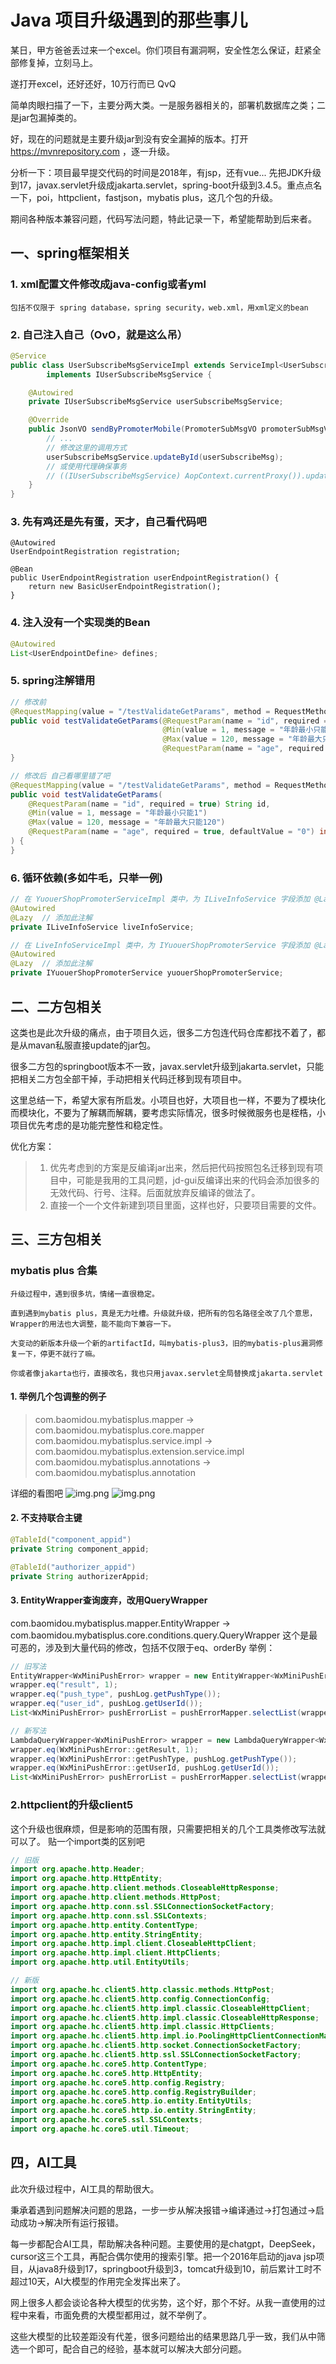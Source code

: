 
# Java 项目升级遇到的那些事儿

某日，甲方爸爸丢过来一个excel。你们项目有漏洞啊，安全性怎么保证，赶紧全部修复掉，立刻马上。

遂打开excel，还好还好，10万行而已 QvQ

简单肉眼扫描了一下，主要分两大类。一是服务器相关的，部署机数据库之类；二是jar包漏掉类的。

好，现在的问题就是主要升级jar到没有安全漏掉的版本。打开 https://mvnrepository.com ，逐一升级。

分析一下：项目最早提交代码的时间是2018年，有jsp，还有vue... 先把JDK升级到17，javax.servlet升级成jakarta.servlet，spring-boot升级到3.4.5。重点点名一下，poi，httpclient，fastjson，mybatis plus，这几个包的升级。

期间各种版本兼容问题，代码写法问题，特此记录一下，希望能帮助到后来者。

## 一、spring框架相关
### 1. xml配置文件修改成java-config或者yml
    包括不仅限于 spring database，spring security，web.xml，用xml定义的bean

### 2. 自己注入自己（OvO，就是这么吊）
```java
@Service
public class UserSubscribeMsgServiceImpl extends ServiceImpl<UserSubscribeMsgMapper, UserSubscribeMsg>
        implements IUserSubscribeMsgService {

    @Autowired
    private IUserSubscribeMsgService userSubscribeMsgService;

    @Override
    public JsonVO sendByPromoterMobile(PromoterSubMsgVO promoterSubMsgVO) throws Exception {
        // ...
        // 修改这里的调用方式
        userSubscribeMsgService.updateById(userSubscribeMsg);
        // 或使用代理确保事务
        // ((IUserSubscribeMsgService) AopContext.currentProxy()).updateById(userSubscribeMsg);
    }
}
```

### 3. 先有鸡还是先有蛋，天才，自己看代码吧
```jva
@Autowired
UserEndpointRegistration registration;

@Bean
public UserEndpointRegistration userEndpointRegistration() {
    return new BasicUserEndpointRegistration();
}
```

### 4. 注入没有一个实现类的Bean
```java
@Autowired
List<UserEndpointDefine> defines;
```

### 5. spring注解错用
```java
// 修改前
@RequestMapping(value = "/testValidateGetParams", method = RequestMethod.GET)
public void testValidateGetParams(@RequestParam(name = "id", required = true) String id,
                                  @Min(value = 1, message = "年龄最小只能1")
                                  @Max(value = 120, message = "年龄最大只能120")
                                  @RequestParam(name = "age", required = true, value = "0") int age) {
}

// 修改后 自己看哪里错了吧
@RequestMapping(value = "/testValidateGetParams", method = RequestMethod.GET)
public void testValidateGetParams(
    @RequestParam(name = "id", required = true) String id,
    @Min(value = 1, message = "年龄最小只能1")
    @Max(value = 120, message = "年龄最大只能120")
    @RequestParam(name = "age", required = true, defaultValue = "0") int age
) {
}
```

### 6. 循环依赖(多如牛毛，只举一例)
```java
// 在 YuouerShopPromoterServiceImpl 类中，为 ILiveInfoService 字段添加 @Lazy 注解
@Autowired
@Lazy  // 添加此注解
private ILiveInfoService liveInfoService;

// 在 LiveInfoServiceImpl 类中，为 IYuouerShopPromoterService 字段添加 @Lazy 注解
@Autowired
@Lazy  // 添加此注解
private IYuouerShopPromoterService yuouerShopPromoterService;
```

## 二、二方包相关
这类也是此次升级的痛点，由于项目久远，很多二方包连代码仓库都找不着了，都是从mavan私服直接update的jar包。

很多二方包的springboot版本不一致，javax.servlet升级到jakarta.servlet，只能把相关二方包全部干掉，手动把相关代码迁移到现有项目中。

这里总结一下，希望大家有所启发。小项目也好，大项目也一样，不要为了模块化而模块化，不要为了解耦而解耦，要考虑实际情况，很多时候微服务也是桎梏，小项目优先考虑的是功能完整性和稳定性。

优化方案：
> 1. 优先考虑到的方案是反编译jar出来，然后把代码按照包名迁移到现有项目中，可能是我用的工具问题，jd-gui反编译出来的代码会添加很多的无效代码、行号、注释。后面就放弃反编译的做法了。
> 2. 直接一个一个文件新建到项目里面，这样也好，只要项目需要的文件。


## 三、三方包相关
### mybatis plus 合集
    升级过程中，遇到很多坑，情绪一直很稳定。

    直到遇到mybatis plus，真是无力吐槽。升级就升级，把所有的包名路径全改了几个意思，Wrapper的用法也大调整，能不能向下兼容一下。

    大变动的新版本升级一个新的artifactId，叫mybatis-plus3，旧的mybatis-plus漏洞修复一下，停更不就行了嘛。

    你或者像jakarta也行，直接改名，我也只用javax.servlet全局替换成jakarta.servlet

#### 1. 举例几个包调整的例子
> com.baomidou.mybatisplus.mapper -> com.baomidou.mybatisplus.core.mapper
> com.baomidou.mybatisplus.service.impl -> com.baomidou.mybatisplus.extension.service.impl
> com.baomidou.mybatisplus.annotations -> com.baomidou.mybatisplus.annotation

详细的看图吧
![img.png](https://vansiit.cc/img/project-upgrade/1.png)
![img.png](https://vansiit.cc/img/project-upgrade/2.png)

####  2. 不支持联合主键
```java
@TableId("component_appid")
private String component_appid;

@TableId("authorizer_appid")
private String authorizerAppid;
```

#### 3. EntityWrapper查询废弃，改用QueryWrapper
com.baomidou.mybatisplus.mapper.EntityWrapper -> com.baomidou.mybatisplus.core.conditions.query.QueryWrapper
这个是最可恶的，涉及到大量代码的修改，包括不仅限于eq、orderBy
举例：
```java
// 旧写法
EntityWrapper<WxMiniPushError> wrapper = new EntityWrapper<WxMiniPushError>();
wrapper.eq("result", 1);
wrapper.eq("push_type", pushLog.getPushType());
wrapper.eq("user_id", pushLog.getUserId());
List<WxMiniPushError> pushErrorList = pushErrorMapper.selectList(wrapper);

// 新写法
LambdaQueryWrapper<WxMiniPushError> wrapper = new LambdaQueryWrapper<WxMiniPushError>();
wrapper.eq(WxMiniPushError::getResult, 1);
wrapper.eq(WxMiniPushError::getPushType, pushLog.getPushType());
wrapper.eq(WxMiniPushError::getUserId, pushLog.getUserId());
List<WxMiniPushError> pushErrorList = pushErrorMapper.selectList(wrapper);
```

### 2.httpclient的升级client5
这个升级也很麻烦，但是影响的范围有限，只需要把相关的几个工具类修改写法就可以了。
贴一个import类的区别吧
```java
// 旧版
import org.apache.http.Header;
import org.apache.http.HttpEntity;
import org.apache.http.client.methods.CloseableHttpResponse;
import org.apache.http.client.methods.HttpPost;
import org.apache.http.conn.ssl.SSLConnectionSocketFactory;
import org.apache.http.conn.ssl.SSLContexts;
import org.apache.http.entity.ContentType;
import org.apache.http.entity.StringEntity;
import org.apache.http.impl.client.CloseableHttpClient;
import org.apache.http.impl.client.HttpClients;
import org.apache.http.util.EntityUtils;

// 新版
import org.apache.hc.client5.http.classic.methods.HttpPost;
import org.apache.hc.client5.http.config.ConnectionConfig;
import org.apache.hc.client5.http.impl.classic.CloseableHttpClient;
import org.apache.hc.client5.http.impl.classic.CloseableHttpResponse;
import org.apache.hc.client5.http.impl.classic.HttpClients;
import org.apache.hc.client5.http.impl.io.PoolingHttpClientConnectionManager;
import org.apache.hc.client5.http.socket.ConnectionSocketFactory;
import org.apache.hc.client5.http.ssl.SSLConnectionSocketFactory;
import org.apache.hc.core5.http.ContentType;
import org.apache.hc.core5.http.HttpEntity;
import org.apache.hc.core5.http.config.Registry;
import org.apache.hc.core5.http.config.RegistryBuilder;
import org.apache.hc.core5.http.io.entity.EntityUtils;
import org.apache.hc.core5.http.io.entity.StringEntity;
import org.apache.hc.core5.ssl.SSLContexts;
import org.apache.hc.core5.util.Timeout;

```

## 四，AI工具
此次升级过程中，AI工具的帮助很大。

秉承着遇到问题解决问题的思路，一步一步从解决报错->编译通过->打包通过->启动成功->解决所有运行报错。

每一步都配合AI工具，帮助解决各种问题。主要使用的是chatgpt，DeepSeek，cursor这三个工具，再配合偶尔使用的搜索引擎。把一个2016年启动的java jsp项目，从java8升级到17，springboot升级到3，tomcat升级到10，前后累计工时不超过10天，AI大模型的作用完全发挥出来了。

网上很多人都会谈论各种大模型的优劣势，这个好，那个不好。从我一直使用的过程中来看，市面免费的大模型都用过，就不举例了。

这些大模型的比较差距没有代差，很多问题给出的结果思路几乎一致，我们从中筛选一个即可，配合自己的经验，基本就可以解决大部分问题。
